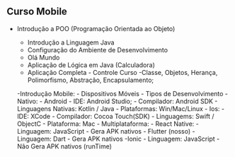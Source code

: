 ## Curso Mobile
- Introdução a POO (Programação Orientada ao Objeto)
    - Introdução a Linguagem Java
    - Configuração do Ambiente de Desenvolvimento
    - Olá Mundo
    - Aplicação de Lógica em Java (Calculadora)
    - Aplicação Completa - Controle Curso
        -Classe, Objetos, Herança, Polimorfismo, Abstração, Encapsulamento;

    -Introdução Mobile:
        - Dispositivos Móveis
        - Tipos de Desenvolvimento
            - Nativo:
                - Android - IDE: Android Studio;
                - Compilador: Android SDK
                - Linguagens Nativas: Kotlin / Java
                - Plataformas: Win/Mac/Linux
            - Ios: 
                - IDE: XCode
                - Compilador: Cocoa Touch(SDK)
                - Linguagems: Swift / ObjectC
                - Plataforma: Mac 
            - Multiplataforma:
                - React Native: 
                -Linguagem: JavaScript
                - Gera APK nativos
            - Flutter (nosso)
                - Linguagem: Dart
                - Gera APK nativos
            -Ionic
                - Linguagem: JavaScript
                - Não Gera APK nativos
                (runTime)
                